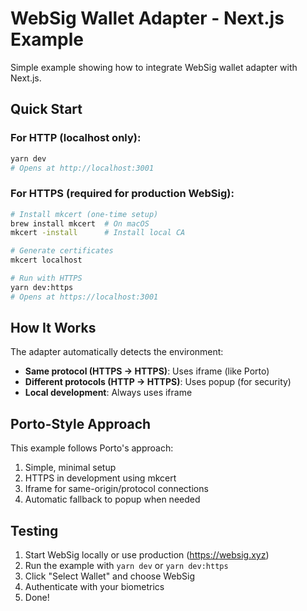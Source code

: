 # WebSig Wallet Adapter - Next.js Example

Simple example showing how to integrate WebSig wallet adapter with Next.js.

## Quick Start

### For HTTP (localhost only):
```bash
yarn dev
# Opens at http://localhost:3001
```

### For HTTPS (required for production WebSig):
```bash
# Install mkcert (one-time setup)
brew install mkcert  # On macOS
mkcert -install      # Install local CA

# Generate certificates
mkcert localhost

# Run with HTTPS
yarn dev:https
# Opens at https://localhost:3001
```

## How It Works

The adapter automatically detects the environment:
- **Same protocol (HTTPS → HTTPS)**: Uses iframe (like Porto)
- **Different protocols (HTTP → HTTPS)**: Uses popup (for security)
- **Local development**: Always uses iframe

## Porto-Style Approach

This example follows Porto's approach:
1. Simple, minimal setup
2. HTTPS in development using mkcert
3. Iframe for same-origin/protocol connections
4. Automatic fallback to popup when needed

## Testing

1. Start WebSig locally or use production (https://websig.xyz)
2. Run the example with `yarn dev` or `yarn dev:https`
3. Click "Select Wallet" and choose WebSig
4. Authenticate with your biometrics
5. Done!
